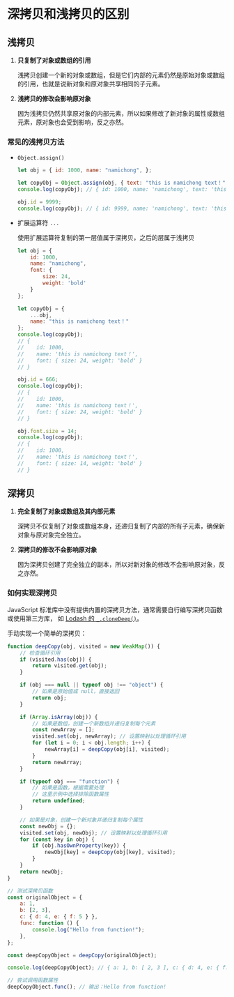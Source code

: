 # 深拷贝和浅拷贝的区别

## 浅拷贝

1. **只复制了对象或数组的引用**
    
    浅拷贝创建一个新的对象或数组，但是它们内部的元素仍然是原始对象或数组的引用，也就是说新对象和原对象共享相同的子元素。

2. **浅拷贝的修改会影响原对象**

    因为浅拷贝仍然共享原对象的内部元素，所以如果修改了新对象的属性或数组元素，原对象也会受到影响，反之亦然。

### 常见的浅拷贝方法

- `Object.assign()`

   ```js
   let obj = { id: 1000, name: "namichong", };
   
   let copyObj = Object.assign(obj, { text: "this is namichong text！" });
   console.log(copyObj); // { id: 1000, name: 'namichong', text: 'this is namichong text！' }
   
   obj.id = 9999;
   console.log(copyObj); // { id: 9999, name: 'namichong', text: 'this is namichong text！' }
   ```

- 扩展运算符 `...`

   使用扩展运算符复制的第一层值属于深拷贝，之后的层属于浅拷贝

   ```js
   let obj = {
       id: 1000,
       name: "namichong",
       font: {
           size: 24,
           weight: 'bold'
       }
   };
   
   let copyObj = {
       ...obj, 
       name: "this is namichong text！"
   };
   console.log(copyObj);
   // {
   //    id: 1000,
   //    name: 'this is namichong text！',
   //    font: { size: 24, weight: 'bold' }
   // }
   
   obj.id = 666;
   console.log(copyObj);
   // {
   //    id: 1000,
   //    name: 'this is namichong text！',
   //    font: { size: 24, weight: 'bold' }
   // }
   
   obj.font.size = 14;
   console.log(copyObj);
   // {
   //    id: 1000,
   //    name: 'this is namichong text！',
   //    font: { size: 14, weight: 'bold' }
   // }
   ```

## 深拷贝

1. **完全复制了对象或数组及其内部元素**

    深拷贝不仅复制了对象或数组本身，还递归复制了内部的所有子元素，确保新对象与原对象完全独立。

2. **深拷贝的修改不会影响原对象**

    因为深拷贝创建了完全独立的副本，所以对新对象的修改不会影响原对象，反之亦然。

### 如何实现深拷贝

JavaScript 标准库中没有提供内置的深拷贝方法，通常需要自行编写深拷贝函数或使用第三方库，
如 [Lodash 的 `_.cloneDeep()`](https://github.com/lodash/lodash/blob/master/cloneDeep.js)。

手动实现一个简单的深拷贝：

```js
function deepCopy(obj, visited = new WeakMap()) {
    // 检查循环引用
    if (visited.has(obj)) {
        return visited.get(obj);
    }

    if (obj === null || typeof obj !== "object") {
        // 如果是原始值或 null，直接返回
        return obj;
    }

    if (Array.isArray(obj)) {
        // 如果是数组，创建一个新数组并递归复制每个元素
        const newArray = [];
        visited.set(obj, newArray); // 设置映射以处理循环引用
        for (let i = 0; i < obj.length; i++) {
            newArray[i] = deepCopy(obj[i], visited);
        }
        return newArray;
    }

    if (typeof obj === "function") {
        // 如果是函数，根据需要处理
        // 这里示例中选择排除函数属性
        return undefined;
    }

    // 如果是对象，创建一个新对象并递归复制每个属性
    const newObj = {};
    visited.set(obj, newObj); // 设置映射以处理循环引用
    for (const key in obj) {
        if (obj.hasOwnProperty(key)) {
            newObj[key] = deepCopy(obj[key], visited);
        }
    }
    return newObj;
}

// 测试深拷贝函数
const originalObject = {
    a: 1,
    b: [2, 3],
    c: { d: 4, e: { f: 5 } },
    func: function () {
        console.log("Hello from function!");
    },
};

const deepCopyObject = deepCopy(originalObject);

console.log(deepCopyObject); // { a: 1, b: [ 2, 3 ], c: { d: 4, e: { f: 5 } }, func: [Function: func] }

// 尝试调用函数属性
deepCopyObject.func(); // 输出：Hello from function!

```
